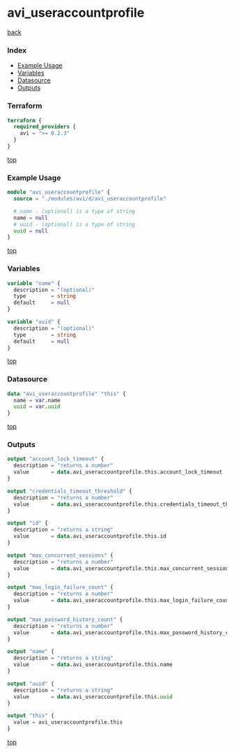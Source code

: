 # avi_useraccountprofile

[back](../avi.md)

### Index

- [Example Usage](#example-usage)
- [Variables](#variables)
- [Datasource](#datasource)
- [Outputs](#outputs)

### Terraform

```terraform
terraform {
  required_providers {
    avi = ">= 0.2.3"
  }
}
```

[top](#index)

### Example Usage

```terraform
module "avi_useraccountprofile" {
  source = "./modules/avi/d/avi_useraccountprofile"

  # name - (optional) is a type of string
  name = null
  # uuid - (optional) is a type of string
  uuid = null
}
```

[top](#index)

### Variables

```terraform
variable "name" {
  description = "(optional)"
  type        = string
  default     = null
}

variable "uuid" {
  description = "(optional)"
  type        = string
  default     = null
}
```

[top](#index)

### Datasource

```terraform
data "avi_useraccountprofile" "this" {
  name = var.name
  uuid = var.uuid
}
```

[top](#index)

### Outputs

```terraform
output "account_lock_timeout" {
  description = "returns a number"
  value       = data.avi_useraccountprofile.this.account_lock_timeout
}

output "credentials_timeout_threshold" {
  description = "returns a number"
  value       = data.avi_useraccountprofile.this.credentials_timeout_threshold
}

output "id" {
  description = "returns a string"
  value       = data.avi_useraccountprofile.this.id
}

output "max_concurrent_sessions" {
  description = "returns a number"
  value       = data.avi_useraccountprofile.this.max_concurrent_sessions
}

output "max_login_failure_count" {
  description = "returns a number"
  value       = data.avi_useraccountprofile.this.max_login_failure_count
}

output "max_password_history_count" {
  description = "returns a number"
  value       = data.avi_useraccountprofile.this.max_password_history_count
}

output "name" {
  description = "returns a string"
  value       = data.avi_useraccountprofile.this.name
}

output "uuid" {
  description = "returns a string"
  value       = data.avi_useraccountprofile.this.uuid
}

output "this" {
  value = avi_useraccountprofile.this
}
```

[top](#index)